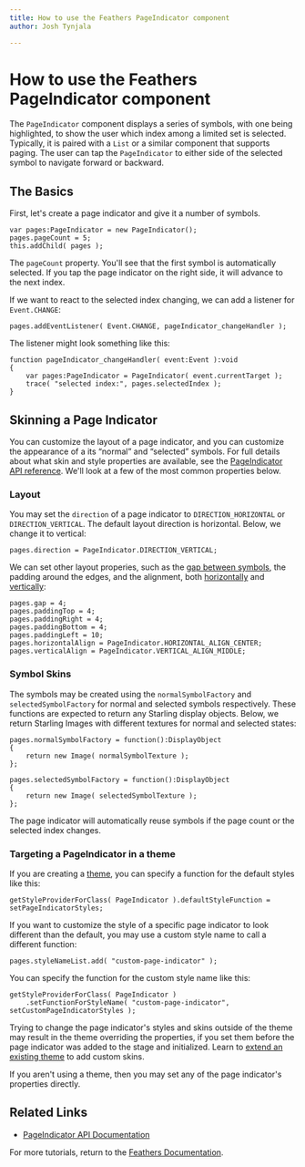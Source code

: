```yaml
---
title: How to use the Feathers PageIndicator component  
author: Josh Tynjala

---
```

# How to use the Feathers PageIndicator component

The `PageIndicator` component displays a series of symbols, with one being highlighted, to show the user which index among a limited set is selected. Typically, it is paired with a `List` or a similar component that supports paging. The user can tap the `PageIndicator` to either side of the selected symbol to navigate forward or backward.

## The Basics

First, let's create a page indicator and give it a number of symbols.

``` code
var pages:PageIndicator = new PageIndicator();
pages.pageCount = 5;
this.addChild( pages );
```

The `pageCount` property. You'll see that the first symbol is automatically selected. If you tap the page indicator on the right side, it will advance to the next index.

If we want to react to the selected index changing, we can add a listener for `Event.CHANGE`:

``` code
pages.addEventListener( Event.CHANGE, pageIndicator_changeHandler );
```

The listener might look something like this:

``` code
function pageIndicator_changeHandler( event:Event ):void
{
    var pages:PageIndicator = PageIndicator( event.currentTarget );
    trace( "selected index:", pages.selectedIndex );
}
```

## Skinning a Page Indicator

You can customize the layout of a page indicator, and you can customize the appearance of a its “normal” and “selected” symbols. For full details about what skin and style properties are available, see the [PageIndicator API reference](http://feathersui.com/documentation/feathers/controls/PageIndicator.html). We'll look at a few of the most common properties below.

### Layout

You may set the `direction` of a page indicator to `DIRECTION_HORIZONTAL` or `DIRECTION_VERTICAL`. The default layout direction is horizontal. Below, we change it to vertical:

``` code
pages.direction = PageIndicator.DIRECTION_VERTICAL;
```

We can set other layout properies, such as the [gap between symbols](http://feathersui.com/documentation/feathers/controls/PageIndicator.html#gap), the padding around the edges, and the alignment, both [horizontally](http://feathersui.com/documentation/feathers/controls/PageIndicator.html#horizontalAlign) and [vertically](http://feathersui.com/documentation/feathers/controls/PageIndicator.html#verticalAlign):

``` code
pages.gap = 4;
pages.paddingTop = 4;
pages.paddingRight = 4;
pages.paddingBottom = 4;
pages.paddingLeft = 10;
pages.horizontalAlign = PageIndicator.HORIZONTAL_ALIGN_CENTER;
pages.verticalAlign = PageIndicator.VERTICAL_ALIGN_MIDDLE;
```

### Symbol Skins

The symbols may be created using the `normalSymbolFactory` and `selectedSymbolFactory` for normal and selected symbols respectively. These functions are expected to return any Starling display objects. Below, we return Starling Images with different textures for normal and selected states:

``` code
pages.normalSymbolFactory = function():DisplayObject
{
    return new Image( normalSymbolTexture );
};
 
pages.selectedSymbolFactory = function():DisplayObject
{
    return new Image( selectedSymbolTexture );
};
```

The page indicator will automatically reuse symbols if the page count or the selected index changes.

### Targeting a PageIndicator in a theme

If you are creating a [theme](themes.html), you can specify a function for the default styles like this:

``` code
getStyleProviderForClass( PageIndicator ).defaultStyleFunction = setPageIndicatorStyles;
```

If you want to customize the style of a specific page indicator to look different than the default, you may use a custom style name to call a different function:

``` code
pages.styleNameList.add( "custom-page-indicator" );
```

You can specify the function for the custom style name like this:

``` code
getStyleProviderForClass( PageIndicator )
    .setFunctionForStyleName( "custom-page-indicator", setCustomPageIndicatorStyles );
```

Trying to change the page indicator's styles and skins outside of the theme may result in the theme overriding the properties, if you set them before the page indicator was added to the stage and initialized. Learn to [extend an existing theme](extending-themes.html) to add custom skins.

If you aren't using a theme, then you may set any of the page indicator's properties directly.

## Related Links

-   [PageIndicator API Documentation](http://feathersui.com/documentation/feathers/controls/PageIndicator.html)

For more tutorials, return to the [Feathers Documentation](index.html).


